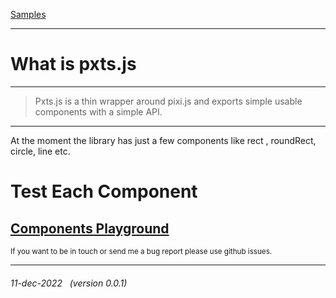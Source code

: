
<a href="https://bilza2023.github.io/pxts/" >Samples</a> &nbsp;&nbsp;&nbsp;&nbsp;     

---
# What is pxts.js
---
> Pxts.js is a thin wrapper around pixi.js and exports simple usable components with a simple API.
---

At the moment the library has just a few components like rect , roundRect, circle, line etc.

# Test Each Component
 <a href="https://bilza2023.github.io/pxts/">Components Playground</a>
---
<small>If you want to be in touch or send me a bug report please use github issues.</small>

-----
###### 11-dec-2022   (version 0.0.1) 
